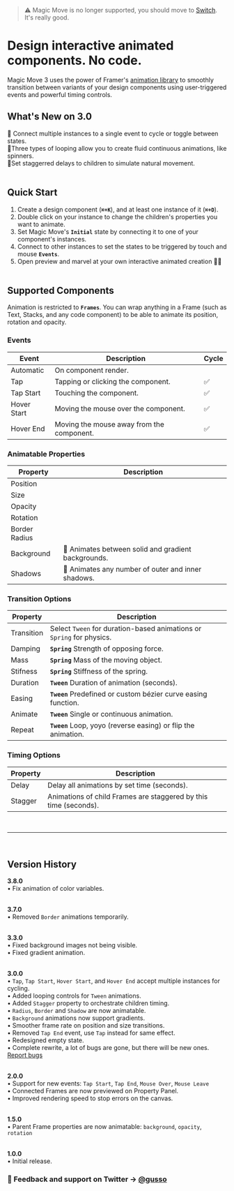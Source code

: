 > ⚠️ Magic Move is no longer supported, you should move to [Switch](https://packages.framer.com/package/tishogeorgiev/switch). It's really good.

# Design interactive animated components. No code.

Magic Move 3 uses the power of Framer's [animation library](https://www.framer.com/api/animation/) to smoothly transition between variants of your design components using user-triggered events and powerful timing controls.

## What's New on 3.0

🚴‍ Connect multiple instances to a single event to cycle or toggle between states.  
🤸‍ Three types of looping allow you to create fluid continuous animations, like spinners.  
👯‍ Set staggerred delays to children to simulate natural movement.  
 ⠀

## Quick Start

1. Create a design component (**`⌘+K`**), and at least one instance of it (**`⌘+D`**).
2. Double click on your instance to change the children's properties you want to animate.
3. Set Magic Move's **`Initial`** state by connecting it to one of your component's instances.
4. Connect to other instances to set the states to be triggered by touch and mouse **`Events`**.
5. Open preview and marvel at your own interactive animated creation 🎩🐇  
   ⠀

## Supported Components

Animation is restricted to **`Frames`**. You can wrap anything in a Frame (such as Text, Stacks, and any code component) to be able to animate its position, rotation and opacity.

### Events

| Event       | Description                               | Cycle |
| ----------- | ----------------------------------------- | ----- |
| Automatic   | On component render.                      |       |
| Tap         | Tapping or clicking the component.        | ✅    |
| Tap Start   | Touching the component.                   | ✅    |
| Hover Start | Moving the mouse over the component.      | ✅    |
| Hover End   | Moving the mouse away from the component. | ✅    |

### Animatable Properties

| Property      | Description                                         |
| ------------- | --------------------------------------------------- |
| Position      |                                                     |
| Size          |                                                     |
| Opacity       |                                                     |
| Rotation      |                                                     |
| Border Radius |                                                     |
| Background    | 🌈 Animates between solid and gradient backgrounds. |
| Shadows       | 🔦 Animates any number of outer and inner shadows.  |

### Transition Options

| Property   | Description                                                           |
| ---------- | --------------------------------------------------------------------- |
| Transition | Select `Tween` for duration-based animations or `Spring` for physics. |
| Damping    | **`Spring`** Strength of opposing force.                              |
| Mass       | **`Spring`** Mass of the moving object.                               |
| Stifness   | **`Spring`** Stiffness of the spring.                                 |
| Duration   | **`Tween`** Duration of animation (seconds).                          |
| Easing     | **`Tween`** Predefined or custom bézier curve easing function.        |
| Animate    | **`Tween`** Single or continuous animation.                           |
| Repeat     | **`Tween`** Loop, yoyo (reverse easing) or flip the animation.        |

### Timing Options

| Property | Description                                                      |
| -------- | ---------------------------------------------------------------- |
| Delay    | Delay all animations by set time (seconds).                      |
| Stagger  | Animations of child Frames are staggered by this time (seconds). |

⠀

---

⠀

## Version History

**3.8.0**  
• Fix animation of color variables.  
⠀

**3.7.0**  
• Removed `Border` animations temporarily.  
⠀

**3.3.0**  
• Fixed background images not being visible.  
• Fixed gradient animation.  
⠀

**3.0.0**  
• `Tap`, `Tap Start`, `Hover Start`, and `Hover End` accept multiple instances for cycling.  
• Added looping controls for `Tween` animations.  
• Added `Stagger` property to orchestrate children timing.  
• `Radius`, `Border` and `Shadow` are now animatable.  
• `Background` animations now support gradients.  
• Smoother frame rate on position and size transitions.  
• Removed `Tap End` event, use `Tap` instead for same effect.  
• Redesigned empty state.  
• Complete rewrite, a lot of bugs are gone, but there will be new ones. [Report bugs](https://twitter.com/gusso)  
⠀

**2.0.0**  
• Support for new events: `Tap Start`, `Tap End`, `Mouse Over`, `Mouse Leave`  
• Connected Frames are now previewed on Property Panel.  
• Improved rendering speed to stop errors on the canvas.  
⠀

**1.5.0**  
• Parent Frame properties are now animatable: `background`, `opacity`, `rotation`  
⠀

**1.0.0**  
• Initial release.

### 💬 Feedback and support on Twitter → [@gusso](https://twitter.com/gusso)
